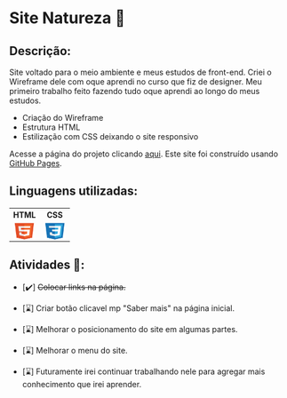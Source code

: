 # Site Natureza :deciduous_tree:

<h2> Descrição: </h2>

 Site voltado para o meio ambiente e meus estudos de front-end. Criei o Wireframe dele com oque aprendi no curso que fiz de designer. Meu primeiro trabalho feito fazendo tudo oque aprendi ao longo do meus estudos.
 
- Criação do Wireframe
- Estrutura HTML
- Estilização com CSS deixando o site responsivo

Acesse a página do projeto clicando [aqui](https://leodkvt.github.io/Site-Natureza/). Este site foi construído usando [GitHub Pages](https://pages.github.com/).

<h2> Linguagens utilizadas: </h2>

<table>
<tr>
  <th> HTML </th>
  <th> CSS </th>
</tr>
<tr>
  <td><img align="center" alt="HTML" height="30" width="40" src="https://raw.githubusercontent.com/devicons/devicon/master/icons/html5/html5-original.svg"></td>
  <td><img align="center" alt="CSS" height="30" width="40" src="https://raw.githubusercontent.com/devicons/devicon/master/icons/css3/css3-original.svg"></td>
</tr>
</table>

## Atividades :pencil::

- [:heavy_check_mark:] ~~Colocar links na página.~~

- [:hourglass:] Criar botão clicavel mp "Saber mais" na página inicial.

- [:hourglass:] Melhorar o posicionamento do site em algumas partes.

- [:hourglass:] Melhorar o menu do site.

- [:hourglass:] Futuramente irei continuar trabalhando nele para agregar mais conhecimento que irei aprender.
